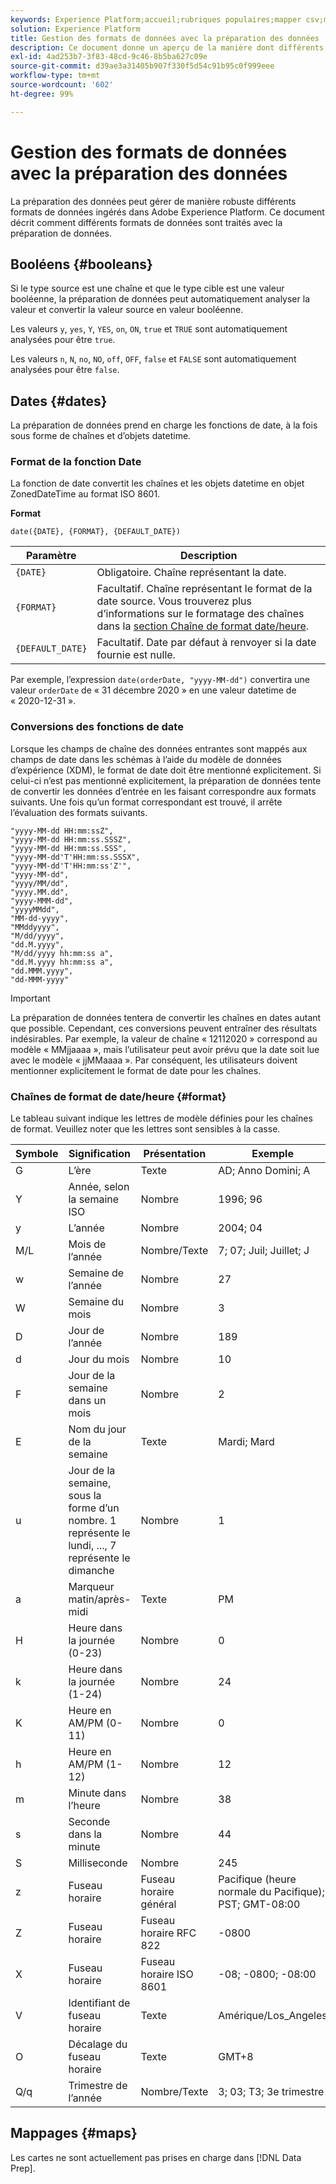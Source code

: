 ```yaml
---
keywords: Experience Platform;accueil;rubriques populaires;mapper csv;mapper le fichier csv;mapper le fichier csv à xdm;mapper csv à xdm;guide de lʼui;mappeur;mappage;data prep;préparation des données;préparer des données;
solution: Experience Platform
title: Gestion des formats de données avec la préparation des données
description: Ce document donne un aperçu de la manière dont différents types de données sont traités dans la préparation des données.
exl-id: 4ad253b7-3f83-48cd-9c46-8b5ba627c09e
source-git-commit: d39ae3a31405b907f330f5d54c91b95c0f999eee
workflow-type: tm+mt
source-wordcount: '602'
ht-degree: 99%

---
```


# Gestion des formats de données avec la préparation des données

La préparation des données peut gérer de manière robuste différents formats de données ingérés dans Adobe Experience Platform. Ce document décrit comment différents formats de données sont traités avec la préparation de données.

## Booléens {#booleans}

Si le type source est une chaîne et que le type cible est une valeur booléenne, la préparation de données peut automatiquement analyser la valeur et convertir la valeur source en valeur booléenne.

Les valeurs `y`, `yes`, `Y`, `YES`, `on`, `ON`, `true` et `TRUE` sont automatiquement analysées pour être `true`.

Les valeurs `n`, `N`, `no`, `NO`, `off`, `OFF`, `false` et `FALSE` sont automatiquement analysées pour être `false`.

## Dates {#dates}

La préparation de données prend en charge les fonctions de date, à la fois sous forme de chaînes et d’objets datetime.

### Format de la fonction Date

La fonction de date convertit les chaînes et les objets datetime en objet ZonedDateTime au format ISO 8601.

**Format**

```http
date({DATE}, {FORMAT}, {DEFAULT_DATE})
```

| Paramètre | Description |
| --------- | ----------- |
| `{DATE}` | Obligatoire. Chaîne représentant la date. |
| `{FORMAT}` | Facultatif. Chaîne représentant le format de la date source. Vous trouverez plus d’informations sur le formatage des chaînes dans la [section Chaîne de format date/heure](#format). |
| `{DEFAULT_DATE}` | Facultatif. Date par défaut à renvoyer si la date fournie est nulle. |

Par exemple, l’expression `date(orderDate, "yyyy-MM-dd")` convertira une valeur `orderDate` de « 31 décembre 2020 » en une valeur datetime de « 2020-12-31 ».

### Conversions des fonctions de date

Lorsque les champs de chaîne des données entrantes sont mappés aux champs de date dans les schémas à l’aide du modèle de données d’expérience (XDM), le format de date doit être mentionné explicitement. Si celui-ci n’est pas mentionné explicitement, la préparation de données tente de convertir les données d’entrée en les faisant correspondre aux formats suivants. Une fois qu’un format correspondant est trouvé, il arrête l’évaluation des formats suivants.

```console
"yyyy-MM-dd HH:mm:ssZ",
"yyyy-MM-dd HH:mm:ss.SSSZ",
"yyyy-MM-dd HH:mm:ss.SSS",
"yyyy-MM-dd'T'HH:mm:ss.SSSX",
"yyyy-MM-dd'T'HH:mm:ss'Z'",
"yyyy-MM-dd",
"yyyy/MM/dd",
"yyyy.MM.dd",
"yyyy-MMM-dd",
"yyyyMMdd",
"MM-dd-yyyy",
"MMddyyyy",
"M/dd/yyyy",
"dd.M.yyyy",
"M/dd/yyyy hh:mm:ss a",
"dd.M.yyyy hh:mm:ss a",
"dd.MMM.yyyy",
"dd-MMM-yyyy"
```

>[!IMPORTANT]
>
> La préparation de données tentera de convertir les chaînes en dates autant que possible. Cependant, ces conversions peuvent entraîner des résultats indésirables. Par exemple, la valeur de chaîne « 12112020 » correspond au modèle « MMjjaaaa », mais l’utilisateur peut avoir prévu que la date soit lue avec le modèle « jjMMaaaa ». Par conséquent, les utilisateurs doivent mentionner explicitement le format de date pour les chaînes.

### Chaînes de format de date/heure {#format}

Le tableau suivant indique les lettres de modèle définies pour les chaînes de format. Veuillez noter que les lettres sont sensibles à la casse.

| Symbole | Signification | Présentation | Exemple |
| ------ | ------- | ------------ | ------- |
| G | L’ère | Texte | AD; Anno Domini; A |
| Y | Année, selon la semaine ISO | Nombre | 1996; 96 |
| y | L’année | Nombre | 2004; 04 |
| M/L | Mois de l’année | Nombre/Texte | 7; 07; Juil; Juillet; J |
| w | Semaine de l’année | Nombre | 27 |
| W | Semaine du mois | Nombre | 3 |
| D | Jour de l’année | Nombre | 189 |
| d | Jour du mois | Nombre | 10 |
| F | Jour de la semaine dans un mois | Nombre | 2 |
| E | Nom du jour de la semaine | Texte | Mardi; Mard |
| u | Jour de la semaine, sous la forme d’un nombre. 1 représente le lundi, ..., 7 représente le dimanche | Nombre | 1 |
| a | Marqueur matin/après-midi | Texte | PM |
| H | Heure dans la journée (0-23) | Nombre | 0 |
| k | Heure dans la journée (1-24) | Nombre | 24 |
| K | Heure en AM/PM (0-11) | Nombre | 0 |
| h | Heure en AM/PM (1-12) | Nombre | 12 |
| m | Minute dans l’heure | Nombre | 38 |
| s | Seconde dans la minute | Nombre | 44 |
| S | Milliseconde | Nombre | 245 |
| z | Fuseau horaire | Fuseau horaire général | Pacifique (heure normale du Pacifique); PST; GMT-08:00 |
| Z | Fuseau horaire | Fuseau horaire RFC 822 | -0800 |
| X | Fuseau horaire | Fuseau horaire ISO 8601 | -08; -0800; -08:00 |
| V | Identifiant de fuseau horaire | Texte | Amérique/Los_Angeles |
| O | Décalage du fuseau horaire | Texte | GMT+8 |
| Q/q | Trimestre de l’année | Nombre/Texte | 3; 03; T3; 3e trimestre |

## Mappages {#maps}

Les cartes ne sont actuellement pas prises en charge dans [!DNL Data Prep].
